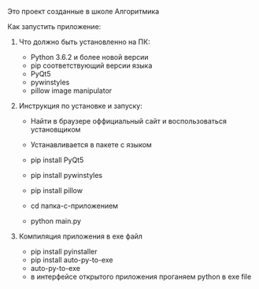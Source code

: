 Это проект созданные в школе Алгоритмика

Как запустить приложение:

1) Что должно быть установленно на ПК:
   - Python 3.6.2 и более новой версии
   - pip соответствующий версии языка
   - PyQt5
   - pywinstyles
   - pillow image manipulator

2) Инструкция по установке и запуску:
   - Найти в браузере оффициальный сайт и воспользоваться установщиком
   - Устанавливается в пакете с языком
   - pip install PyQt5
   - pip install pywinstyles
   - pip install pillow
     
   - cd папка-с-приложением
   - python main.py

3) Компиляция приложения в exe файл
   - pip install pyinstaller
   - pip install auto-py-to-exe
   - auto-py-to-exe
   - в интерфейсе открытого приложения проганяем python в exe file
